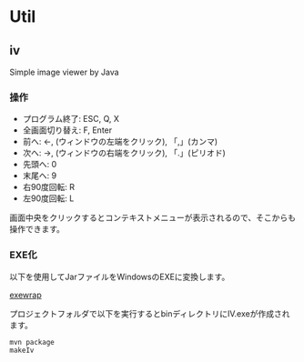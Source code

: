 # Util

## iv
Simple image viewer by Java

### 操作

* プログラム終了: ESC, Q, X
* 全画面切り替え: F, Enter
* 前へ: ←, (ウィンドウの左端をクリック), 「,」(カンマ)
* 次へ: →, (ウィンドウの右端をクリック), 「.」(ピリオド)
* 先頭へ: 0
* 末尾へ: 9
* 右90度回転: R
* 左90度回転: L

画面中央をクリックするとコンテキストメニューが表示されるので、そこからも操作できます。

### EXE化

以下を使用してJarファイルをWindowsのEXEに変換します。

[exewrap](https://exewrap.osdn.jp/)

プロジェクトフォルダで以下を実行するとbinディレクトリにIV.exeが作成されます。

    mvn package
    makeIv
